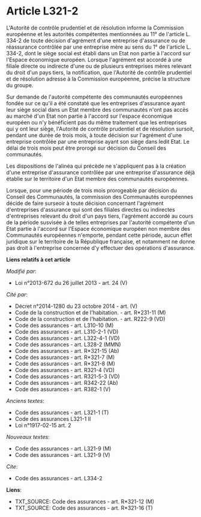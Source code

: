 # Article L321-2

L'Autorité de contrôle prudentiel et de résolution informe la Commission européenne et les autorités compétentes mentionnées
au 11° de l'article L. 334-2 de toute décision d'agrément d'une entreprise d'assurance ou de réassurance contrôlée par une
entreprise mère au sens du 1° de l'article L. 334-2, dont le siège social est établi dans un Etat non partie à l'accord sur
l'Espace économique européen. Lorsque l'agrément est accordé à une filiale directe ou indirecte d'une ou de plusieurs
entreprises mères relevant du droit d'un pays tiers, la notification, que l'Autorité de contrôle prudentiel et de résolution
adresse à la Commission européenne, précise la structure du groupe. 

Sur demande de l'autorité compétente des communautés européennes fondée sur ce qu'il a été constaté que les entreprises
d'assurance ayant leur siège social dans un Etat membre des communautés n'ont pas accès au marché d'un Etat non partie à
l'accord sur l'espace économique européen ou n'y bénéficient pas du même traitement que les entreprises qui y ont leur siège,
l'Autorité de contrôle prudentiel et de résolution sursoit, pendant une durée de trois mois, à toute décision sur l'agrément
d'une entreprise contrôlée par une entreprise ayant son siège dans ledit Etat. Le délai de trois mois peut être prorogé sur
décision du Conseil des communautés. 

Les dispositions de l'alinéa qui précède ne s'appliquent pas à la création d'une entreprise d'assurance contrôlée par une
entreprise d'assurance déjà établie sur le territoire d'un Etat membre des communautés européennes. 

Lorsque, pour une période de trois mois prorogeable par décision du Conseil des Communautés, la commission des Communautés
européennes décide de faire surseoir à toute décision concernant l'agrément d'entreprises d'assurance qui sont des filiales
directes ou indirectes d'entreprises relevant du droit d'un pays tiers, l'agrément accordé au cours de la période susvisée à
de telles entreprises par l'autorité compétente d'un Etat partie à l'accord sur l'Espace économique européen non membre des
Communautés européennes n'emporte, pendant cette période, aucun effet juridique sur le territoire de la République française,
et notamment ne donne pas droit à l'entreprise concernée d'y effectuer des opérations d'assurance.

**Liens relatifs à cet article**

_Modifié par_:

  - Loi n°2013-672 du 26 juillet 2013 - art. 24 (V)

_Cité par_:

  - Décret n°2014-1280 du 23 octobre 2014 - art. (V)
  - Code de la construction et de l'habitation. - art. R*231-11 (M)
  - Code de la construction et de l'habitation. - art. R222-9 (VD)
  - Code des assurances - art. L310-10 (M)
  - Code des assurances - art. L310-2-1 (VD)
  - Code des assurances - art. L322-4-1 (VD)
  - Code des assurances - art. L328-2 (MMN)
  - Code des assurances - art. R*321-15 (Ab)
  - Code des assurances - art. R*321-7 (M)
  - Code des assurances - art. R*321-8 (M)
  - Code des assurances - art. R321-4 (VD)
  - Code des assurances - art. R321-5-3 (VD)
  - Code des assurances - art. R342-22 (Ab)
  - Code des assurances - art. R382-1 (V)

_Anciens textes_:

  - Code des assurances - art. L321-1 (T)
  - Code des assurances L321-1 II
  - Loi n°1917-02-15 art. 2

_Nouveaux textes_:

  - Code des assurances - art. L321-9 (M)
  - Code des assurances - art. L321-9 (V)

_Cite_:

  - Code des assurances - art. L334-2

**Liens**:

  - TXT_SOURCE: Code des assurances - art. R*321-12 (M)
  - TXT_SOURCE: Code des assurances - art. R*321-16 (T)
